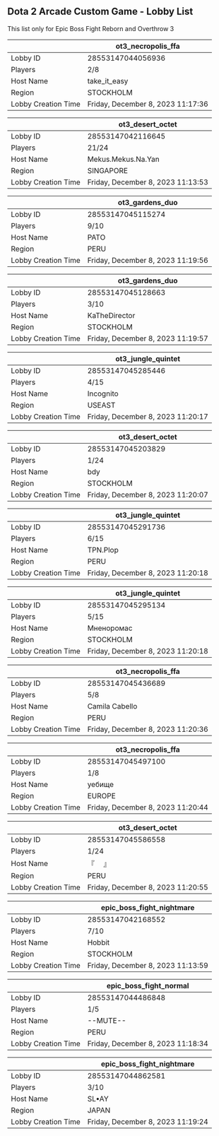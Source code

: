 ## Dota 2 Arcade Custom Game - Lobby List

This list only for Epic Boss Fight Reborn and Overthrow 3

|  | ot3_necropolis_ffa |
| ------ | ------ |
| Lobby ID | 28553147044056936 |
| Players | 2/8 |
| Host Name | take_it_easy |
| Region | STOCKHOLM |
| Lobby Creation Time | Friday, December 8, 2023 11:17:36 |


|  | ot3_desert_octet |
| ------ | ------ |
| Lobby ID | 28553147042116645 |
| Players | 21/24 |
| Host Name | Mekus.Mekus.Na.Yan |
| Region | SINGAPORE |
| Lobby Creation Time | Friday, December 8, 2023 11:13:53 |


|  | ot3_gardens_duo |
| ------ | ------ |
| Lobby ID | 28553147045115274 |
| Players | 9/10 |
| Host Name | PATO |
| Region | PERU |
| Lobby Creation Time | Friday, December 8, 2023 11:19:56 |


|  | ot3_gardens_duo |
| ------ | ------ |
| Lobby ID | 28553147045128663 |
| Players | 3/10 |
| Host Name | KaTheDirector |
| Region | STOCKHOLM |
| Lobby Creation Time | Friday, December 8, 2023 11:19:57 |


|  | ot3_jungle_quintet |
| ------ | ------ |
| Lobby ID | 28553147045285446 |
| Players | 4/15 |
| Host Name | Incognito |
| Region | USEAST |
| Lobby Creation Time | Friday, December 8, 2023 11:20:17 |


|  | ot3_desert_octet |
| ------ | ------ |
| Lobby ID | 28553147045203829 |
| Players | 1/24 |
| Host Name | bdy |
| Region | STOCKHOLM |
| Lobby Creation Time | Friday, December 8, 2023 11:20:07 |


|  | ot3_jungle_quintet |
| ------ | ------ |
| Lobby ID | 28553147045291736 |
| Players | 6/15 |
| Host Name | TPN.Plop |
| Region | PERU |
| Lobby Creation Time | Friday, December 8, 2023 11:20:18 |


|  | ot3_jungle_quintet |
| ------ | ------ |
| Lobby ID | 28553147045295134 |
| Players | 5/15 |
| Host Name | Мненоромас |
| Region | STOCKHOLM |
| Lobby Creation Time | Friday, December 8, 2023 11:20:18 |


|  | ot3_necropolis_ffa |
| ------ | ------ |
| Lobby ID | 28553147045436689 |
| Players | 5/8 |
| Host Name | Camila Cabello |
| Region | PERU |
| Lobby Creation Time | Friday, December 8, 2023 11:20:36 |


|  | ot3_necropolis_ffa |
| ------ | ------ |
| Lobby ID | 28553147045497100 |
| Players | 1/8 |
| Host Name | уебище |
| Region | EUROPE |
| Lobby Creation Time | Friday, December 8, 2023 11:20:44 |


|  | ot3_desert_octet |
| ------ | ------ |
| Lobby ID | 28553147045586558 |
| Players | 1/24 |
| Host Name | 『　          』 |
| Region | PERU |
| Lobby Creation Time | Friday, December 8, 2023 11:20:55 |


|  | epic_boss_fight_nightmare |
| ------ | ------ |
| Lobby ID | 28553147042168552 |
| Players | 7/10 |
| Host Name | Hobbit |
| Region | STOCKHOLM |
| Lobby Creation Time | Friday, December 8, 2023 11:13:59 |


|  | epic_boss_fight_normal |
| ------ | ------ |
| Lobby ID | 28553147044486848 |
| Players | 1/5 |
| Host Name | --MUTE-- |
| Region | PERU |
| Lobby Creation Time | Friday, December 8, 2023 11:18:34 |


|  | epic_boss_fight_nightmare |
| ------ | ------ |
| Lobby ID | 28553147044862581 |
| Players | 3/10 |
| Host Name | SL•AY |
| Region | JAPAN |
| Lobby Creation Time | Friday, December 8, 2023 11:19:24 |


